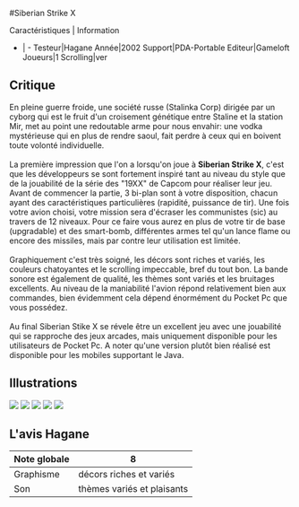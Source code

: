 #Siberian Strike X

Caractéristiques | Information
- | -
Testeur|Hagane
Année|2002
Support|PDA-Portable
Editeur|Gameloft
Joueurs|1
Scrolling|ver

## Critique
En pleine guerre froide, une société russe (Stalinka Corp) dirigée par un cyborg qui est le fruit d'un croisement génétique entre Staline et la station Mir, met au point une redoutable arme pour nous envahir: une vodka mystérieuse qui en plus de rendre saoul, fait perdre à ceux qui en boivent toute volonté individuelle.<br/><br/>La première impression que l'on a lorsqu'on joue à <b>Siberian Strike X</b>, c'est que les développeurs se sont fortement inspiré tant au niveau du style que de la jouabilité de la série des "19XX" de Capcom pour réaliser leur jeu. <br/>Avant de commencer la partie, 3 bi-plan sont à votre disposition, chacun ayant des caractéristiques particulières (rapidité, puissance de tir). Une fois votre avion choisi, votre mission sera d'écraser les communistes (sic) au travers de 12 niveaux. Pour ce faire vous aurez en plus de votre tir de base (upgradable) et des smart-bomb, différentes armes tel qu'un lance flame ou encore des missiles, mais par contre leur utilisation est limitée. <br/><br/>Graphiquement c'est très soigné, les décors sont riches et variés, les couleurs chatoyantes et le scrolling impeccable, bref du tout bon. La bande sonore est également de qualité, les thèmes sont variés et les bruitages excellents. Au niveau de la maniabilité l'avion répond relativement bien aux commandes, bien évidemment cela dépend énormément du Pocket Pc que vous possédez. <br/><br/>Au final Siberian Stike X se révele être un excellent jeu avec une jouabilité qui se rapproche des jeux arcades, mais uniquement disponible pour les utilisateurs de Pocket Pc. A noter qu'une version plutôt bien réalisé est disponible pour les mobiles supportant le Java.

## Illustrations
![](http://www.shmup.com/images/thumbs/img_fiche_1_487.jpg)
![](http://www.shmup.com/images/thumbs/img_fiche_2_487.jpg)
![](http://www.shmup.com/images/thumbs/)
![](http://www.shmup.com/images/thumbs/)
![](http://www.shmup.com/images/thumbs/)

## L'avis Hagane
Note globale|8
-|-
Graphisme|décors riches et variés
Son|thèmes variés et plaisants
